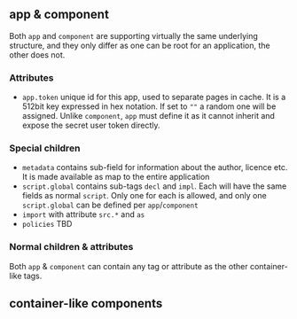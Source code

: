 ## app & component
Both `app` and `component` are supporting virtually the same underlying structure, and they only differ as one can be root for an application, the other does not.
### Attributes
- `app.token` unique id for this app, used to separate pages in cache. It is a 512bit key expressed in hex notation. If set to `""` a random one will be assigned. Unlike `component`, `app` must define it as it cannot inherit and expose the secret user token directly.
### Special children
- `metadata` contains sub-field for information about the author, licence etc. It is made available as map to the entire application
- `script.global` contains sub-tags `decl` and `impl`. Each will have the same fields as normal `script`. Only one for each is allowed, and only one `script.global` can be defined per `app`/`component`
- `import` with attribute `src.*` and `as`
- `policies` TBD
### Normal children & attributes
Both `app` & `component` can contain any tag or attribute as the other container-like tags.

## container-like components
